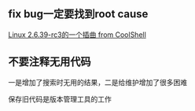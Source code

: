 ## fix bug一定要找到root cause

[Linux 2.6.39-rc3的一个插曲 from CoolShell](http://coolshell.cn/articles/4576.html)

## 不要注释无用代码

一是增加了搜索时无用的结果，二是给维护增加了很多困难

保存旧代码是版本管理工具的工作


